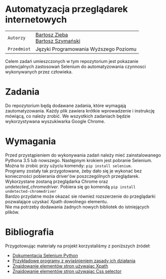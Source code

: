 # **Automatyzacja przeglądarek internetowych**
|    |      |
| --- | --- | 
| `Autorzy` | [Bartosz Zięba](https://github.com/bobusbogdan)&nbsp;&nbsp;&nbsp;&nbsp;  <br/>[Bartosz Szymański](https://github.com/szymanskji)&nbsp;&nbsp;&nbsp; 
|`Przedmiot`| Języki Programowania Wyższego Poziomu 

Celem zadań umieszczonych w tym repozytorium jest pokazanie potencjalnych zastosowań Selenium do automatyzowania czynnosci wykonywanych przez człowieka.
# Zadania

Do repozytorium będą dodawane zadania, które wymagają zautomatyzowania. Każdy plik zawiera krótkie wprowadzenie i instrukcję mówiącą, co należy zrobić. We wszystkich zadaniach będzie wykorzystywana wyszukiwarka Google Chrome. 
# Wymagania 
Przed przystąpieniem do wykonywania zadań należy mieć zainstalowanego Pythona 3.5 lub nowszego. Następnym krokiem jest pobranie Selenium. Można to zrobic przy użyciu komendy:
`pip install selenium`. </br>
 Programy zostały tak przygotowane, żeby dało się je wykonać bez konieczności pobierania driver'ów poszczególnych przeglądarek. Wykorzystane zostaną przeglądarka Chrome oraz  *undetected_chromedriver*. Pobiera się go komendą `pip install undetected-chromedriver` </br>
 Bardzo przydatne może okazać sie również rozszerzenie do przeglądarki pozwalające uzyskać Xpath dowolnego elementu. </br>
   Nie ma potrzeby dodawania żadnych nowych bibliotek do istniejących plików.
# Bibliografia
Przygotowując materiały na projekt korzystaliśmy z poniższych źródeł:</br>
- [Dokumentacja Selenium Python](https://selenium-python.readthedocs.io/index.html)
- [Przykładowe programy z wyjaśnieniem zasady ich działania](https://www.guru99.com/selenium-python.html)
- [Znajdowanie elementów stron używając Xpath](https://www.guru99.com/xpath-selenium.html)
- [Znajdowanie elementów stron używając Css selector](https://myskillpoint.com/css-selector-in-selenium-webdriver-with-example/)
